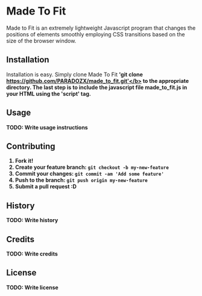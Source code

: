# Made To Fit

Made to Fit is an extremely lightweight Javascript program that changes the positions of elements smoothly employing CSS transitions based on the size of the browser window.

## Installation

Installation is easy.  Simply clone Made To Fit <b>'git clone https://github.com/PARADOZX/made_to_fit.git'</b> to the appropriate directory. The last step is to include the javascript file <b>made_to_fit.js</b> in your HTML using the 'script' tag.

## Usage

TODO: Write usage instructions

## Contributing

1. Fork it!
2. Create your feature branch: `git checkout -b my-new-feature`
3. Commit your changes: `git commit -am 'Add some feature'`
4. Push to the branch: `git push origin my-new-feature`
5. Submit a pull request :D

## History

TODO: Write history

## Credits

TODO: Write credits

## License

TODO: Write license
